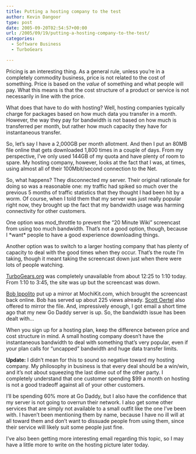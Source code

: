 ```yaml
---
title: Putting a hosting company to the test
author: Kevin Dangoor
type: post
date: 2005-09-20T02:54:57+00:00
url: /2005/09/19/putting-a-hosting-company-to-the-test/
categories:
  - Software Business
  - TurboGears

---
```

Pricing is an interesting thing. As a general rule, unless you&#8217;re in a completely commodity business, price is not related to the cost of something. Price is based on the _value_ of something and what people will pay. What this means is that the cost structure of a product or service is not necessarily in line with the price.

What does that have to do with hosting? Well, hosting companies typically charge for packages based on how much data you transfer in a month. However, the way they pay for bandwidth is not based on how much is transferred per month, but rather how much capacity they have for instantaneous transfer.

So, let&#8217;s say I have a 2,000GB per month allotment. And then I put an 80MB file online that gets downloaded 1,800 times in a couple of days. From my perspective, I&#8217;ve only used 144GB of my quota and have plenty of room to spare. My hosting company, however, looks at the fact that I was, at times, using almost all of their 100Mbit/second connection to the Net.

So, what happens? They disconnected my server. Their original rationale for doing so was a reasonable one: my traffic had spiked so much over the previous 5 months of traffic statistics that they thought I had been hit by a worm. Of course, when I told them that my server was just really popular right now, they brought up the fact that my bandwidth usage was harming connectivity for other customers.

One option was mod_throttle to prevent the &#8220;20 Minute Wiki&#8221; screencast from using too much bandwidth. That&#8217;s not a good option, though, because I \*want\* people to have a good experience downloading things.

Another option was to switch to a larger hosting company that has plenty of capacity to deal with the good times when they occur. That&#8217;s the route I&#8217;m taking, though it meant taking the screencast down just when there were lots of people watching.

[TurboGears.org][1] was completely unavailable from about 12:25 to 1:10 today. From 1:10 to 3:45, the site was up but the screencast was down.

[Bob Ippolito][2] put up a mirror at MochiKit.com, which brought the screencast back online. Bob has served up about 225 views already. [Scott Oertel][3] also offered to mirror the file. And, impressively enough, I got email a short time ago that my new Go Daddy server is up. So, the bandwidth issue has been dealt with&#8230;

When you sign up for a hosting plan, keep the difference between price and cost structure in mind. A small hosting company doesn&#8217;t have the instantaneous bandwidth to deal with something that&#8217;s very popular, even if your plan calls for &#8220;uncapped&#8221; bandwidth and huge data transfer limits.

**Update:** I didn&#8217;t mean for this to sound so negative toward my hosting company. My philosophy in business is that every deal should be a win/win, and it&#8217;s not about squeezing the last dime out of the other party. I completely understand that one customer spending $99 a month on hosting is not a good tradeoff against all of your other customers.

I&#8217;ll be spending 60% more at Go Daddy, but I also have the confidence that my server is not going to overrun their network. I also get some other services that are simply not available to a small outfit like the one I&#8217;ve been with. I haven&#8217;t been mentioning them by name, because I have no ill will at all toward them and don&#8217;t want to dissuade people from using them, since their service will likely suit some people just fine.

I&#8217;ve also been getting more interesting email regarding this topic, so I may have a little more to write on the hosting picture later today.

 [1]: http://www.turbogears.org
 [2]: http://bob.pythonmac.org/
 [3]: http://www.gawr.com